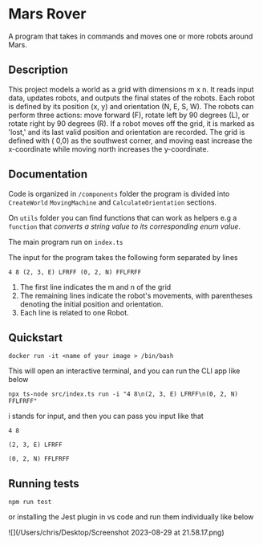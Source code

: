 # Mars Rover

A program that takes in commands and moves one or more robots around Mars.

## Description

This project models a world as a grid with dimensions m x n. It reads input data, updates robots, and outputs the final
states of the robots. Each robot is defined by its position (x, y) and orientation (N, E, S, W). The robots can perform
three actions: move forward (F), rotate left by 90 degrees (L), or rotate right by 90 degrees (R). If a robot moves off
the grid, it is marked as 'lost,' and its last valid position and orientation are recorded. The grid is defined with (
0,0) as the southwest corner, and moving east increase the x-coordinate while moving north increases the
y-coordinate.

## Documentation

Code is organized in  `/components` folder the program is divided into `CreateWorld` `MovingMachine`
and `CalculateOrientation` sections.

On `utils` folder you can find functions that can work as helpers e.g a `function` that _converts a string value to its
corresponding enum value_.

The main program run on `index.ts`

The input for the program takes the following form separated by lines

`4 8
(2, 3, E) LFRFF
(0, 2, N) FFLFRFF`

1. The first line indicates the m and n of the grid
2. The remaining lines indicate the robot's movements, with parentheses denoting the initial position and orientation.
3. Each line is related to one Robot.

## Quickstart

```
docker run -it <name of your image > /bin/bash 
```

This will open an interactive terminal, and you can run the CLI app like below

```
npx ts-node src/index.ts run -i "4 8\n(2, 3, E) LFRFF\n(0, 2, N) FFLFRFF" 
```

i stands for input, and then you can pass you input like that

```
4 8

(2, 3, E) LFRFF

(0, 2, N) FFLFRFF
```

## Running tests

`npm run test `

or installing the Jest plugin in vs code and run them individually like below

![](/Users/chris/Desktop/Screenshot 2023-08-29 at 21.58.17.png)

